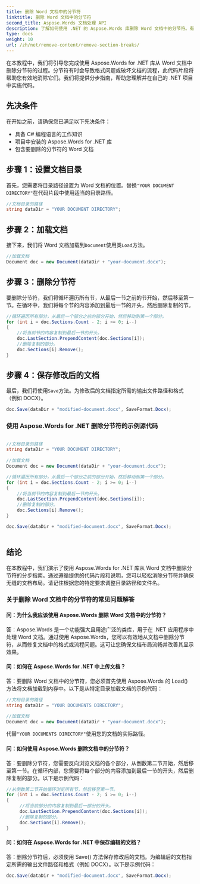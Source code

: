 ```yaml
---
title: 删除 Word 文档中的分节符
linktitle: 删除 Word 文档中的分节符
second_title: Aspose.Words 文档处理 API
description: 了解如何使用 .NET 的 Aspose.Words 库删除 Word 文档中的分节符。有效消除可能破坏文档格式的分节符。
type: docs
weight: 10
url: /zh/net/remove-content/remove-section-breaks/
---
```

在本教程中，我们将引导您完成使用 Aspose.Words for .NET 库从 Word 文档中删除分节符的过程。分节符有时会导致格式问题或破坏文档的流程，此代码片段将帮助您有效地消除它们。我们将提供分步指南，帮助您理解并在自己的 .NET 项目中实施代码。

## 先决条件
在开始之前，请确保您已满足以下先决条件：
- 具备 C# 编程语言的工作知识
- 项目中安装的 Aspose.Words for .NET 库
- 包含要删除的分节符的 Word 文档

## 步骤 1：设置文档目录
首先，您需要将目录路径设置为 Word 文档的位置。替换`"YOUR DOCUMENT DIRECTORY"`在代码片段中使用适当的目录路径。

```csharp
//文档目录的路径
string dataDir = "YOUR DOCUMENT DIRECTORY";
```

## 步骤 2：加载文档
接下来，我们将 Word 文档加载到`Document`使用类`Load`方法。

```csharp
//加载文档
Document doc = new Document(dataDir + "your-document.docx");
```

## 步骤 3：删除分节符
要删除分节符，我们将循环遍历所有节，从最后一节之前的节开始，然后移至第一节。在循环中，我们将每个节的内容添加到最后一节的开头，然后删除复制的节。

```csharp
//循环遍历所有部分，从最后一个部分之前的部分开始，然后移动到第一个部分。
for (int i = doc.Sections.Count - 2; i >= 0; i--)
{
    //将当前节的内容复制到最后一节的开头。
    doc.LastSection.PrependContent(doc.Sections[i]);
    //删除复制的部分。
    doc.Sections[i].Remove();
}
```

## 步骤 4：保存修改后的文档
最后，我们将使用`Save`方法。为修改后的文档指定所需的输出文件路径和格式（例如 DOCX）。

```csharp
doc.Save(dataDir + "modified-document.docx", SaveFormat.Docx);
```

### 使用 Aspose.Words for .NET 删除分节符的示例源代码
 
```csharp

//文档目录的路径
string dataDir = "YOUR DOCUMENT DIRECTORY"; 
 
//加载文档
Document doc = new Document(dataDir + "your-document.docx");

//循环遍历所有部分，从最后一个部分之前的部分开始，然后移动到第一个部分。
for (int i = doc.Sections.Count - 2; i >= 0; i--)
{
	//将当前节的内容复制到最后一节的开头。
	doc.LastSection.PrependContent(doc.Sections[i]);
	//删除复制的部分。
	doc.Sections[i].Remove();
}

doc.Save(dataDir + "modified-document.docx", SaveFormat.Docx);
        
```

## 结论
在本教程中，我们演示了使用 Aspose.Words for .NET 库从 Word 文档中删除分节符的分步指南。通过遵循提供的代码片段和说明，您可以轻松消除分节符并确保无缝的文档布局。请记住根据您的特定要求调整目录路径和文件名。

### 关于删除 Word 文档中的分节符的常见问题解答

#### 问：为什么我应该使用 Aspose.Words 删除 Word 文档中的分节符？

答：Aspose.Words 是一个功能强大且用途广泛的类库，用于在 .NET 应用程序中处理 Word 文档。通过使用 Aspose.Words，您可以有效地从文档中删除分节符，从而修复文档中的格式或流程问题。这可让您确保文档布局流畅并改善其显示效果。

#### 问：如何在 Aspose.Words for .NET 中上传文档？

答：要删除 Word 文档中的分节符，您必须首先使用 Aspose.Words 的 Load() 方法将文档加载到内存中。以下是从特定目录加载文档的示例代码：

```csharp
//文档目录的路径
string dataDir = "YOUR DOCUMENTS DIRECTORY";

//加载文档
Document doc = new Document(dataDir + "your-document.docx");
```

代替`"YOUR DOCUMENTS DIRECTORY"`使用您的文档的实际路径。

#### 问：如何使用 Aspose.Words 删除文档中的分节符？

答：要删除分节符，您需要反向浏览文档的各个部分，从倒数第二节开始，然后移至第一节。在循环内部，您需要将每个部分的内容添加到最后一节的开头，然后删除复制的部分。以下是示例代码：

```csharp
//从倒数第二节开始循环浏览所有节，然后移至第一节。
for (int i = doc.Sections.Count - 2; i >= 0; i--)
{
     //将当前部分的内容复制到最后一部分的开头。
     doc.LastSection.PrependContent(doc.Sections[i]);
     //删除复制的部分。
     doc.Sections[i].Remove();
}
```

#### 问：如何在 Aspose.Words for .NET 中保存编辑的文档？

答：删除分节符后，必须使用 Save() 方法保存修改后的文档。为编辑后的文档指定所需的输出文件路径和格式（例如 DOCX）。以下是示例代码：

```csharp
doc.Save(dataDir + "modified-document.docx", SaveFormat.Docx);
```
